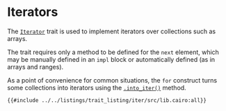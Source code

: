 # Iterators

The [`Iterator`][iter] trait is used to implement iterators over collections such as arrays.

The trait requires only a method to be defined for the `next` element, which may be manually defined in an `impl` block or automatically defined (as in arrays and ranges).

As a point of convenience for common situations, the `for` construct turns some collections into iterators using the [`.into_iter()`][intoiter] method.

<!-- TODO: fix `take` and `skip` methods -->

```cairo,editable
{{#include ../../listings/trait_listing/iter/src/lib.cairo:all}}
```

[intoiter]: https://docs.swmansion.com/scarb/corelib/core-iter-traits-iterator-IntoIterator.html
[iter]: https://docs.swmansion.com/scarb/corelib/core-iter-traits-iterator-Iterator.html?highlight=trait%20iter#iterator
